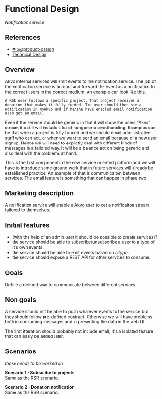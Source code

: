 # Functional Design
*Notification service*

## References
- [#15@product-design](https://github.com/akvo/akvo-product-design/issues/15)
- [Technical Design](https://github.com/akvo/akvo-product-design/blob/master/services/NotificationService/15-NotificationService/TechnicalDesign/NotificationService.md)

## Overview
Akvo internal services will emit events to the notification service. The job of the notification service is to react and forward the event as a notification to the correct users in the correct medium. An example can look like this.

	A RSR user follows a specific project. That project receives a donation that makes it fully funded. The user should then see a notification in myAkvo and if he/she have enabled email notification also get an email.

Even if the service should be generic in that it will show the users "Akvo" stream it's still will include a lot of nongeneric eventhandling. Examples can be that when a project is fully funded and we should email administrative staff who can act, or when we want to send an email because of a new user signup. Hence we will need to explictly deal with different kinds of messages in a tailored way. It will be a balance act on being generic and also deal with the problems at hand.

This is the first component in the new service oriented platform and we will have to introduce some ground work that in future services will already be established practice. An example of that is communicaiton between services. The email feature is something that can happen in phase two.

## Marketing description
A notification service will enable a Akvo user to get a notificaiton stream tailored to themselves. 


## Initial features
- (with the help of an admin *user* it should be possible to create services)?
- the service should be able to subscribe/unsubscribe a user to a type of it's own events.
- the service should be able to emit events based on a *type*.
- the service should expose a REST API for other services to consume.

## Goals
Define a defined way to communicate between different services.

## Non goals
A service should not be able to push whatever events to the service but they should follow pre-defined contract. Otherwise we will have problems both in consuming messages and in presenting the data in the web UI.

The first itteration should probably not include email, it's a isolated feature that can easiy be added later.

## Scenarios
*these needs to be worked on*

**Scenario 1 - Subscribe to projects**  
Same as the RSR scenario.

**Scenario 2 - Donation notification**  
Same as the RSR scenario.

